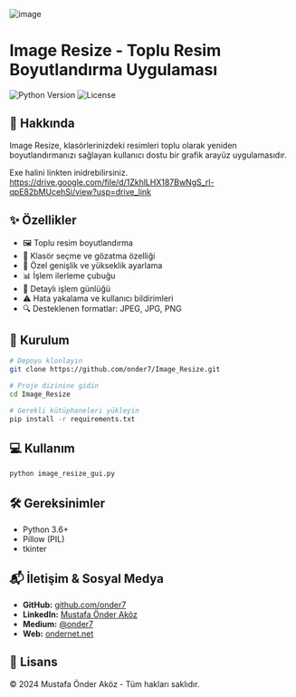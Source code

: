 ![image](https://github.com/user-attachments/assets/d1e4c27e-5d3a-4289-a29a-727520107cd0)


# Image Resize - Toplu Resim Boyutlandırma Uygulaması

![Python Version](https://img.shields.io/badge/python-3.6+-blue.svg)
![License](https://img.shields.io/badge/license-MIT-green.svg)

## 📝 Hakkında

Image Resize, klasörlerinizdeki resimleri toplu olarak yeniden boyutlandırmanızı sağlayan kullanıcı dostu bir grafik arayüz uygulamasıdır.

Exe halini linkten inidrebilirsiniz.
https://drive.google.com/file/d/1ZkhlLHX187BwNgS_rl-qpE82bMUcehSi/view?usp=drive_link

## ✨ Özellikler

- 🖼️ Toplu resim boyutlandırma
- 📁 Klasör seçme ve gözatma özelliği
- 📏 Özel genişlik ve yükseklik ayarlama
- 📊 İşlem ilerleme çubuğu
- 📝 Detaylı işlem günlüğü
- ⚠️ Hata yakalama ve kullanıcı bildirimleri
- 🔍 Desteklenen formatlar: JPEG, JPG, PNG

## 🔧 Kurulum

```bash
# Depoyu klonlayın
git clone https://github.com/onder7/Image_Resize.git

# Proje dizinine gidin
cd Image_Resize

# Gerekli kütüphaneleri yükleyin
pip install -r requirements.txt
```

## 💻 Kullanım

```bash
python image_resize_gui.py
```

## 🛠️ Gereksinimler

- Python 3.6+
- Pillow (PIL)
- tkinter

## 📬 İletişim & Sosyal Medya

- **GitHub:** [github.com/onder7](https://github.com/onder7)
- **LinkedIn:** [Mustafa Önder Aköz](https://www.linkedin.com/in/mustafa-önder-aköz-23174592)
- **Medium:** [@onder7](https://medium.com/@onder7)
- **Web:** [ondernet.net](https://ondernet.net)

## 📜 Lisans

© 2024 Mustafa Önder Aköz - Tüm hakları saklıdır.
